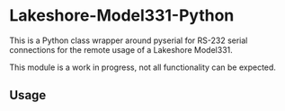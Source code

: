 # Lakeshore-Model331-Python
This is a Python class wrapper around pyserial for RS-232 serial connections for the remote usage of a Lakeshore Model331.

This module is a work in progress, not all functionality can be expected.

## Usage
